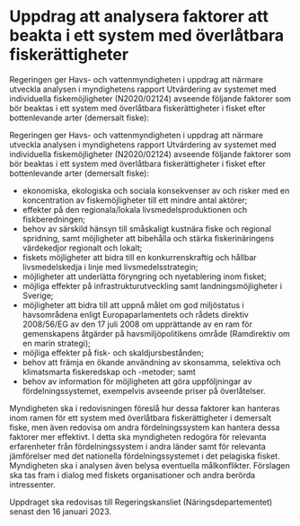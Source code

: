 # Uppdrag att analysera faktorer att beakta i ett system med överlåtbara fiskerättigheter

Regeringen ger Havs- och vattenmyndigheten i uppdrag att närmare utveckla analysen i myndighetens rapport Utvärdering av systemet med individuella fiskemöjligheter (N2020/02124) avseende följande faktorer som bör beaktas i ett system med överlåtbara fiskerättigheter i fisket efter bottenlevande arter (demersalt fiske):

Regeringen ger Havs- och vattenmyndigheten i uppdrag att närmare utveckla analysen i myndighetens rapport Utvärdering av systemet med individuella fiskemöjligheter (N2020/02124) avseende följande faktorer som bör beaktas i ett system med överlåtbara fiskerättigheter i fisket efter bottenlevande arter (demersalt fiske):

* ekonomiska, ekologiska och sociala konsekvenser av och risker med en koncentration av fiskemöjligheter till ett mindre antal aktörer;
* effekter på den regionala/lokala livsmedelsproduktionen och fiskberedningen;
* behov av särskild hänsyn till småskaligt kustnära fiske och regional spridning, samt möjligheter att bibehålla och stärka fiskerinäringens värdekedjor regionalt och lokalt;
* fiskets möjligheter att bidra till en konkurrenskraftig och hållbar livsmedelskedja i linje med livsmedelsstrategin;
* möjligheter att underlätta föryngring och nyetablering inom fisket;
* möjliga effekter på infrastrukturutveckling samt landningsmöjligheter i
Sverige;
* möjligheter att bidra till att uppnå målet om god miljöstatus i havsområdena enligt Europaparlamentets och rådets direktiv 2008/56/EG av den 17 juli 2008 om upprättande av en ram för gemenskapens åtgärder på havsmiljöpolitikens område (Ramdirektiv om en marin strategi);
* möjliga effekter på fisk- och skaldjursbestånden;
* behov att främja en ökande användning av skonsamma, selektiva och klimatsmarta fiskeredskap och -metoder; samt
* behov av information för möjligheten att göra uppföljningar av fördelningssystemet, exempelvis avseende priser på överlåtelser.

Myndigheten ska i redovisningen föreslå hur dessa faktorer kan hanteras inom ramen för ett system med överlåtbara fiskerättigheter i demersalt fiske, men även redovisa om andra fördelningssystem kan hantera dessa faktorer mer effektivt. I detta ska myndigheten redogöra för relevanta erfarenheter från fördelningssystem i andra länder samt för relevanta jämförelser med det nationella fördelningssystemet i det pelagiska fisket. Myndigheten ska i analysen även belysa eventuella målkonflikter. Förslagen ska tas fram i dialog med fiskets organisationer och andra berörda intressenter.

Uppdraget ska redovisas till Regeringskansliet (Näringsdepartementet) senast den 16 januari 2023.

